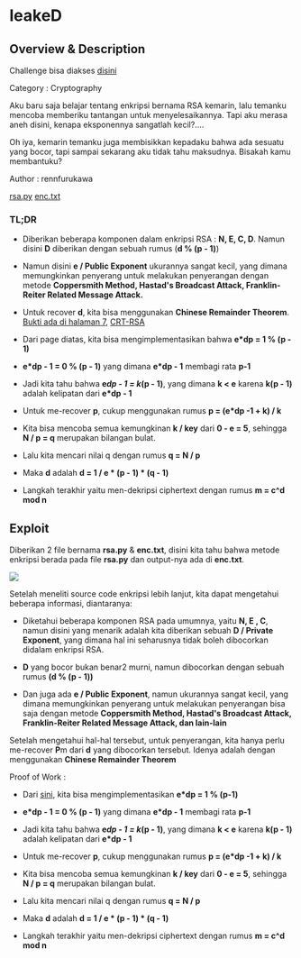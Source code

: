 # leakeD

## Overview & Description

Challenge bisa diakses [disini](https://ctf.tcp1p.com/challenges#leak%20eD-50)

Category : Cryptography

Aku baru saja belajar tentang enkripsi bernama RSA kemarin, lalu temanku mencoba memberiku tantangan untuk menyelesaikannya. Tapi aku merasa aneh disini, kenapa eksponennya sangatlah kecil?....

Oh iya, kemarin temanku juga membisikkan kepadaku bahwa ada sesuatu yang bocor, tapi sampai sekarang aku tidak tahu maksudnya. Bisakah kamu membantuku?

Author : rennfurukawa

[rsa.py](/rsa.py)  [enc.txt](/enc.txt)

### TL;DR

- Diberikan beberapa komponen dalam enkripsi RSA : **N, E, C, D**. Namun disini **D** diberikan dengan sebuah rumus (**d % (p - 1)**)

- Namun disini **e / Public Exponent** ukurannya sangat kecil, yang dimana memungkinkan penyerang untuk melakukan penyerangan dengan metode **Coppersmith Method,  Hastad's Broadcast Attack,  Franklin-Reiter Related Message Attack.**

- Untuk recover **d**, kita bisa menggunakan **Chinese Remainder Theorem**. [Bukti ada di halaman 7](https://eprint.iacr.org/2004/147.pdf), [CRT-RSA](https://nitaj.users.lmno.cnrs.fr/rsa21.pdf)

- Dari page diatas, kita bisa mengimplementasikan bahwa **e*dp = 1 % (p - 1)**

- **e*dp - 1 = 0 % (p - 1)** yang dimana **e*dp - 1** membagi rata **p-1**

- Jadi kita tahu bahwa **e*dp - 1 = k*(p - 1)**, yang dimana **k < e** karena **k(p - 1)** adalah kelipatan dari **e*dp - 1**

- Untuk me-recover **p**, cukup menggunakan rumus **p = (e*dp -1 + k) / k**

- Kita bisa mencoba semua kemungkinan **k / key** dari  **0 - e = 5**, sehingga **N / p = q** merupakan bilangan bulat.

- Lalu kita mencari nilai q dengan rumus **q = N / p**

- Maka **d** adalah **d = 1 / e * (p - 1) * (q - 1)**

- Langkah terakhir yaitu men-dekripsi ciphertext dengan rumus **m = c^d mod n**


## Exploit

Diberikan 2 file bernama **rsa.py** & **enc.txt**, disini kita tahu bahwa metode enkripsi berada pada file **rsa.py** dan output-nya ada di **enc.txt**.

![](https://i.imgur.com/zVdiy4B.png)

Setelah meneliti source code enkripsi lebih lanjut, kita dapat mengetahui beberapa informasi, diantaranya: 

- Diketahui beberapa komponen RSA pada umumnya, yaitu **N, E , C**, namun disini yang menarik adalah kita diberikan sebuah **D / Private Exponent**, yang dimana hal ini seharusnya tidak boleh dibocorkan didalam enkripsi RSA.

- **D** yang bocor bukan benar2 murni, namun dibocorkan dengan sebuah rumus **(d % (p - 1))**

- Dan juga ada **e / Public Exponent**, namun ukurannya sangat kecil, yang dimana memungkinkan penyerang untuk melakukan penyerangan bisa saja dengan metode **Coppersmith Method,  Hastad's Broadcast Attack,  Franklin-Reiter Related Message Attack, dan lain-lain**

Setelah mengetahui hal-hal tersebut, untuk penyerangan, kita hanya perlu me-recover **P**m dari **d** yang dibocorkan tersebut. Idenya adalah dengan menggunakan **Chinese Remainder Theorem**

Proof of Work :

- Dari [sini](https://eprint.iacr.org/2004/147.pdf), kita bisa mengimplementasikan **e*dp = 1 % (p-1)**

- **e*dp - 1 = 0 % (p - 1)** yang dimana **e*dp - 1** membagi rata **p-1**

- Jadi kita tahu bahwa **e*dp - 1 = k*(p - 1)**, yang dimana **k < e** karena **k(p - 1)** adalah kelipatan dari **e*dp - 1**

- Untuk me-recover **p**, cukup menggunakan rumus **p = (e*dp -1 + k) / k**

- Kita bisa mencoba semua kemungkinan **k / key** dari  **0 - e = 5**, sehingga **N / p = q** merupakan bilangan bulat.

- Lalu kita mencari nilai q dengan rumus **q = N / p**

- Maka **d** adalah **d = 1 / e * (p - 1) * (q - 1)**

- Langkah terakhir yaitu men-dekripsi ciphertext dengan rumus **m = c^d mod n**

